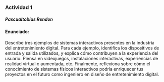### Actividad 1
##### Pascualtobias Rendon

#### Enunciado: 
Describe tres ejemplos de sistemas interactivos presentes en la industria del entretenimiento digital. 
Para cada ejemplo, identifica los dispositivos de entrada y salida utilizados, y explica cómo contribuyen a la experiencia del usuario. 
Piensa en videojuegos, instalaciones interactivas, experiencias de realidad virtual o aumentada, etc. 
Finalmente, reflexiona sobre cómo el conocimiento de sistemas físicos interactivos podría enriquecer tus proyectos en el futuro como ingeniero en diseño de entretenimiento digital.

